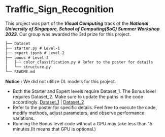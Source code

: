 # Traffic_Sign_Recognition 

This project was part of the ***Visual Computing*** track of the ***National University of Singapore, School of Computing(SoC) Summer Workshop 2023***. Our group was awarded the 3rd prize for this project.


```markdown
├── Dataset    
├── starter.py # Level-1                    
├── expert.ipynb # Level-2   
├── bonus # Level-3   
│   ├── color_classification.py # Refer to the poster for details     
│   └── structure.py                     
└── README.md  
```

**Notice :** We did not utilize DL models for this project. 

+ Both the Starter and Expert levels require Dataset_1. The Bonus level requires Dataset_2. Make sure to update the paths in the code accordingly. [Dataset_1](https://nlpr.ia.ac.cn/pal/trafficdata/recognition.html) | [Dataset_2](https://benchmark.ini.rub.de/?section=gtsrb&subsection=dataset)
+ Refer to the poster for specific details. Feel free to execute the code, modify methods, adjust parameters, and observe performance variations.
+ Running the Bonus level code without a GPU may take less than 15 minutes.(It means that GPU is optional.)


